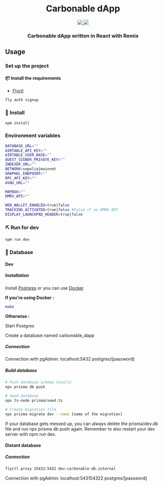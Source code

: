 <div align="center">
  <h1 align="center">Carbonable dApp</h1>
  <p align="center">
    <a href="https://discord.gg/zUy9UvB7cd">
        <img src="https://img.shields.io/badge/Discord-6666FF?style=for-the-badge&logo=discord&logoColor=white">
    </a>
    <a href="https://twitter.com/intent/follow?screen_name=Carbonable_io">
        <img src="https://img.shields.io/badge/Twitter-1DA1F2?style=for-the-badge&logo=twitter&logoColor=white">
    </a>       
  </p>
  <h3 align="center">Carbonable dApp written in React with Remix</h3>
</div>

## Usage

### Set up the project

#### 📦 Install the requirements

- [Flyctl](https://fly.io/docs/hands-on/install-flyctl/)

```bash
fly auth signup
```

### 🎉 Install

```bash
npm install
```

### Environment variables
```bash
DATABASE_URL=""
AIRTABLE_API_KEY=""
AIRTABLE_USER_BASE=""
QUEST_SIGNER_PRIVATE_KEY=""
INDEXER_URL=""
NETWORK=sepolia|mainnet
GRAPHQL_ENDPOINT=""
RPC_API_KEY=""
AVNU_URL=""

MAPBOX=""
DMRV_API=""

WEB_WALLET_ENABLED=true|false
TRACKING_ACTIVATED=true|false #False if no DMRV API
DISPLAY_LAUNCHPAD_HEADER=true|false
```

### ⛏️ Run for dev

```bash
npm run dev
```

### 💾 Database

#### Dev

##### Installation
Install [Postgres](https://www.postgresql.org/download/) or you can use [Docker](https://docs.docker.com/engine/install/)

**If you're using Docker :**
```bash
make
```
**Otherwise :**

Start Postgres

Create a database named carbonable_dapp

##### Connection

Connection with pgAdmin: localhost:5432 postgres/[password]

##### Build database
```bash
# Push database schema locally
npx prisma db push

# Seed database
npx ts-node prisma/seed.ts

# Create migration file
npx prisma migrate dev --name [name of the migration]
```

If your database gets messed up, you can always delete the prisma/dev.db file and run npx prisma db push again. 
Remember to also restart your dev server with npm run dev.

#### Distant database

##### Connection

```bash
flyctl proxy 15432:5432 dev-carbonable-db.internal
```

Connection with pgAdmin: localhost:543154322 postgres/[password]



